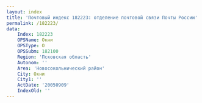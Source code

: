 ```yaml
---
layout: index
title: 'Почтовый индекс 182223: отделение почтовой связи Почты России'
permalink: /182223/
data:
    Index: 182223
    OPSName: Окни
    OPSType: О
    OPSSubm: 182100
    Region: 'Псковская область'
    Autonom: ''
    Area: 'Новосокольнический район'
    City: Окни
    City1: ''
    ActDate: '20050909'
    IndexOld: ''
---
```

